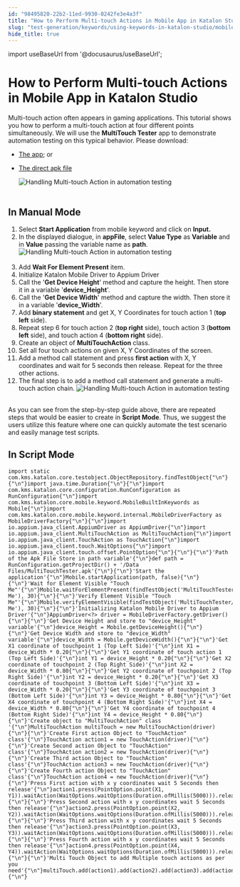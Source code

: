 ```yaml
---
id: "98495820-22b2-11ed-9930-0242fe3e4a3f"
title: "How to Perform Multi-touch Actions in Mobile App in Katalon Studio"
slug: "test-generation/keywords/using-keywords-in-katalon-studio/mobile-testing/how-to-perform-multi-touch-actions-in-mobile-app-in-katalon-studio"
hide_title: true
---
```

import useBaseUrl from '@docusaurus/useBaseUrl';


# <a id="id" class="anchor_top_offset"/><a id="ariaid-title1" class="anchor_top_offset"/>How to Perform Multi-touch Actions in Mobile App in <span xmlns="http://www.w3.org/1999/xhtml" className="ph">Katalon Studio</span> 

<p xmlns="http://www.w3.org/1999/xhtml" className="p">Multi-touch action often appears in gaming applications. This   tutorial shows you how to perform a multi-touch action at four   different points simultaneously. We will use the <strong className="ph b">MultiTouch     Tester</strong> app to demonstrate automation testing on this   typical behavior. Please download:</p> 
<ul xmlns="http://www.w3.org/1999/xhtml" className="ul"><li className="li">     <a className="xref j-external-link" href="https://play.google.com/store/apps/details?id=com.the511plus.MultiTouchTester" target="_blank">The       app</a>; or</li><li className="li">     <p className="p">       <a className="xref j-external-link" href="https://www.appsapk.com/multitouch-tester/" target="_blank">The direct         apk file</a>     </p>     <p className="p">       <img className="image" src={useBaseUrl("https://github.com/katalon-studio/docs-images/raw/master/katalon-studio/tutorials/handle_multi_touch_action/Handling-Multi-touch-Action.png")} alt="Handling Multi-touch Action in automation testing" /><br /><br />     </p>   </li></ul> 
    

## <a id="id_1" class="anchor_top_offset"/>In Manual Mode

    
      
<ol xmlns="http://www.w3.org/1999/xhtml" className="ol">   <li className="li">Select <strong className="ph b">Start Application</strong> from mobile keyword     and click on <strong className="ph b">Input.</strong>   </li>   <li className="li">In the displayed dialogue, in <strong className="ph b">appFile</strong>, select     <strong className="ph b">Value Type</strong> as <strong className="ph b">Variable</strong> and in     <strong className="ph b">Value</strong> passing the variable name as     <strong className="ph b">path</strong>. <img className="image" src={useBaseUrl("https://github.com/katalon-studio/docs-images/raw/master/katalon-studio/tutorials/handle_multi_touch_action/Handling-Multi-touch-Action-1.png")} alt="Handling Multi-touch Action in automation testing" /><br /><br />   </li>   <li className="li">Add <strong className="ph b">Wait For Element Present</strong> item.</li>   <li className="li">Initialize Katalon Mobile Driver to Appium Driver</li>   <li className="li">Call the '<strong className="ph b">Get Device Height</strong>' method and     capture the height. Then store it in a variable     '<strong className="ph b">device_Height</strong>'.</li>   <li className="li">Call the '<strong className="ph b">Get Device Width</strong>' method and capture     the width. Then store it in a variable     '<strong className="ph b">device_Width</strong>'.</li>   <li className="li">Add <strong className="ph b">binary statement</strong> and get X, Y Coordinates     for touch action 1 (<strong className="ph b">top left</strong> side).</li>   <li className="li">Repeat step 6 for touch action 2 (<strong className="ph b">top right</strong>     side), touch action 3 (<strong className="ph b">bottom left</strong> side), and     touch action 4 (<strong className="ph b">bottom right</strong> side).</li>   <li className="li">Create an object of <strong className="ph b">MultiTouchAction</strong>     class.</li>   <li className="li">Set all four touch actions on given X, Y Coordinates of the     screen.</li>   <li className="li">Add a method call statement and press <strong className="ph b">first       action</strong> with X, Y coordinates and wait for 5 seconds then     release. Repeat for the three other actions.</li>   <li className="li">The final step is to add a method call statement and generate a     multi-touch action chain. <img className="image" src={useBaseUrl("https://github.com/katalon-studio/docs-images/raw/master/katalon-studio/tutorials/handle_multi_touch_action/Handling-Multi-touch-Action-2.png")} alt="Handling Multi-touch Action in automation testing" /><br /><br />   </li> </ol> 
      
<p xmlns="http://www.w3.org/1999/xhtml" className="p">As you can see from the step-by-step guide above, there are   repeated steps that would be easier to create in <strong className="ph b">Script     Mode</strong>. Thus, we suggest the users utilize this feature   where one can quickly automate the test scenario and easily manage   test scripts.</p> 
    
  
    

## <a id="id_2" class="anchor_top_offset"/>In Script Mode

    
              
<pre xmlns="http://www.w3.org/1999/xhtml" className="pre codeblock"><code>import static com.kms.katalon.core.testobject.ObjectRepository.findTestObject{"\n"}{"\n"}import java.time.Duration{"\n"}{"\n"}import com.kms.katalon.core.configuration.RunConfiguration as RunConfiguration{"\n"}import com.kms.katalon.core.mobile.keyword.MobileBuiltInKeywords as Mobile{"\n"}import com.kms.katalon.core.mobile.keyword.internal.MobileDriverFactory as MobileDriverFactory{"\n"}{"\n"}import io.appium.java_client.AppiumDriver as AppiumDriver{"\n"}import io.appium.java_client.MultiTouchAction as MultiTouchAction{"\n"}import io.appium.java_client.TouchAction as TouchAction{"\n"}import io.appium.java_client.touch.WaitOptions{"\n"}import io.appium.java_client.touch.offset.PointOption{"\n"}{"\n"}{"\n"}'Path of the Apk File Store in path variable'{"\n"}def path = RunConfiguration.getProjectDir() + '/Data Files/MultiTouchTester.apk'{"\n"}{"\n"}'Start the application'{"\n"}Mobile.startApplication(path, false){"\n"}{"\n"}'Wait for Element Visible "Touch Me"'{"\n"}Mobile.waitForElementPresent(findTestObject('MultiTouchTester/text_Touch Me'), 30){"\n"}{"\n"}'Verify Element Visible "Touch Me"'{"\n"}Mobile.verifyElementVisible(findTestObject('MultiTouchTester/text_Touch Me'), 30){"\n"}{"\n"}'Initializing Katalon Mobile Driver to Appium Driver'{"\n"}AppiumDriver&lt;?&gt; driver = MobileDriverFactory.getDriver(){"\n"}{"\n"}'Get Device Height and store to "device_Height" variable'{"\n"}device_Height = Mobile.getDeviceHeight(){"\n"}{"\n"}'Get Device Width and store to "device_Width" variable'{"\n"}device_Width = Mobile.getDeviceWidth(){"\n"}{"\n"}'Get X1 coordinate of touchpoint 1 (Top Left Side)'{"\n"}int X1 = device_Width * 0.20{"\n"}{"\n"}'Get Y1 coordinate of touch action 1 (Top Left Side)'{"\n"}int Y1 = device_Height * 0.20{"\n"}{"\n"}'Get X2 coordinate of touchpoint 2 (Top Right Side)'{"\n"}int X2 = device_Width * 0.80{"\n"}{"\n"}'Get Y2 coordinate of touchpoint 2 (Top Right Side)'{"\n"}int Y2 = device_Height * 0.20{"\n"}{"\n"}'Get X3 coordinate of touchpoint 3 (Bottom Left Side)'{"\n"}int X3 = device_Width * 0.20{"\n"}{"\n"}'Get Y3 coordinate of touchpoint 3 (Bottom Left Side)'{"\n"}int Y3 = device_Height * 0.80{"\n"}{"\n"}'Get X4 coordinate of touchpoint 4 (Bottom Right Side)'{"\n"}int X4 = device_Width * 0.80{"\n"}{"\n"}'Get Y4 coordinate of touchpoint 4 (Bottom Right Side)'{"\n"}int Y4 = device_Height * 0.80{"\n"}{"\n"}'Create object to "MultiTouchAction" class '{"\n"}MultiTouchAction multiTouch = new MultiTouchAction(driver){"\n"}{"\n"}'Create First action Object to "TouchAction" class'{"\n"}TouchAction action1 = new TouchAction(driver){"\n"}{"\n"}'Create Second action Object to "TouchAction" class'{"\n"}TouchAction action2 = new TouchAction(driver){"\n"}{"\n"}'Create Third action Object to "TouchAction" class'{"\n"}TouchAction action3 = new TouchAction(driver){"\n"}{"\n"}'Create Fourth action Object to "TouchAction" class'{"\n"}TouchAction action4 = new TouchAction(driver){"\n"}{"\n"}'Press First action with x y coordinates wait 5 Seconds then release'{"\n"}action1.press(PointOption.point(X1, Y1)).waitAction(WaitOptions.waitOptions(Duration.ofMillis(5000))).release(){"\n"}{"\n"}'Press Second action with x y coordinates wait 5 Seconds then release'{"\n"}action2.press(PointOption.point(X2, Y2)).waitAction(WaitOptions.waitOptions(Duration.ofMillis(5000))).release(){"\n"}{"\n"}'Press Third action with x y coordinates wait 5 Seconds then release'{"\n"}action3.press(PointOption.point(X3, Y3)).waitAction(WaitOptions.waitOptions(Duration.ofMillis(5000))).release(){"\n"}{"\n"}'Press Fourth action with x y coordinates wait 5 Seconds then release'{"\n"}action4.press(PointOption.point(X4, Y4)).waitAction(WaitOptions.waitOptions(Duration.ofMillis(5000))).release(){"\n"}{"\n"}'Multi Touch Object to add Multiple touch actions as per you need'{"\n"}multiTouch.add(action1).add(action2).add(action3).add(action4).perform(){"\n"}</code></pre> 
          
  
